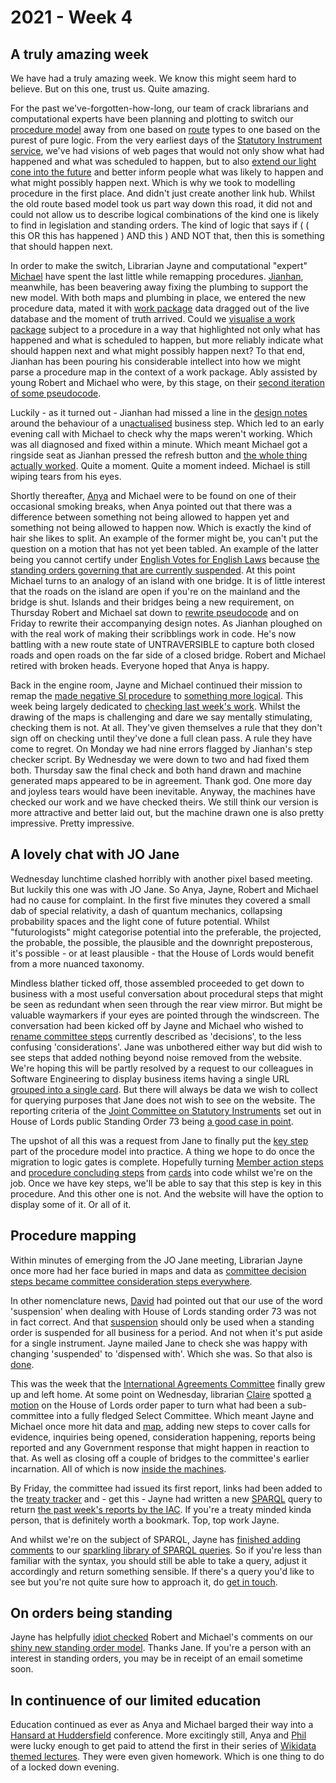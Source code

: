 # 2021 - Week 4

## A truly amazing week

We have had a truly amazing week. We know this might seem hard to believe. But on this one, trust us. Quite amazing.

For the past we've-forgotten-how-long, our team of crack librarians and computational experts have been planning and plotting to switch our [procedure model](https://ukparliament.github.io/ontologies/procedure/procedure-ontology.html) away from one based on [route](https://ukparliament.github.io/ontologies/procedure/procedure-ontology.html#d4e164) types to one based on the purest of pure logic. From the very earliest days of the [Statutory Instrument service](https://statutoryinstruments.parliament.uk/), we've had visions of web pages that would not only show what had happened and what was scheduled to happen, but to also [extend our light cone into the future](https://thevoroscope.com/2017/02/24/the-futures-cone-use-and-history) and better inform people what was likely to happen and what might possibly happen next. Which is why we took to modelling procedure in the first place. And didn't just create another link hub. Whilst the old route based model took us part way down this road, it did not and could not allow us to describe logical combinations of the kind one is likely to find in legislation and standing orders. The kind of logic that says if ( ( this OR this has happened ) AND this ) AND NOT that, then this is something that should happen next.

In order to make the switch, Librarian Jayne and computational "expert" [Michael](https://twitter.com/fantasticlife) have spent the last little while remapping procedures. [Jianhan](https://twitter.com/jianhanzhu), meanwhile, has been beavering away fixing the plumbing to support the new model. With both maps and plumbing in place, we entered the new procedure data, mated it with [work package](https://ukparliament.github.io/ontologies/procedure/procedure-ontology.html#d4e222) data dragged out of the live database and the moment of truth arrived. Could we [visualise a work package](https://trello.com/c/CSr8KMvp/26-rewrite-work-package-visualisation) subject to a procedure in a way that highlighted not only what has happened and what is scheduled to happen, but more reliably indicate what should happen next and what might possibly happen next? To that end, Jianhan has been pouring his considerable intellect into how we might parse a procedure map in the context of a work package. Ably assisted by young Robert and Michael who were, by this stage, on their [second iteration of some pseudocode](https://ukparliament.github.io/ontologies/procedure/flowcharts/meta/parsing/#with-step-types).

Luckily - as it turned out - Jianhan had missed a line in the [design notes](https://ukparliament.github.io/ontologies/procedure/flowcharts/meta/design-notes/) around the behaviour of a un[actualised](https://ukparliament.github.io/ontologies/procedure/procedure-ontology.html#d4e367) business step. Which led to an early evening call with Michael to check why the maps weren't working. Which was all diagnosed and fixed within a minute. Which meant Michael got a ringside seat as Jianhan pressed the refresh button and [the whole thing actually worked](https://ukparliament.github.io/ontologies/meta/weeknotes/2021/04/pnsi.png). Quite a moment. Quite a moment indeed. Michael is still wiping tears from his eyes.

Shortly thereafter, [Anya](https://twitter.com/bitten_) and Michael were to be found on one of their occasional smoking breaks, when Anya pointed out that there was a difference between something not being allowed to happen yet and something not being allowed to happen now. Which is exactly the kind of hair she likes to split. An example of the former might be, you can't put the question on a motion that has not yet been tabled. An example of the latter being you cannot certify under [English Votes for English Laws](https://www.parliament.uk/site-information/glossary/english-votes-for-english-law-evel/) because [the standing orders governing that are currently suspended](https://publications.parliament.uk/pa/cm201919/cmstords/341/body.html#_idTextAnchor396). At this point Michael turns to an analogy of an island with one bridge. It is of little interest that the roads on the island are open if you're on the mainland and the bridge is shut. Islands and their bridges being a new requirement, on Thursday Robert and Michael sat down to [rewrite pseudocode](https://ukparliament.github.io/ontologies/procedure/flowcharts/meta/parsing/#with-step-types-2) and on Friday to rewrite their accompanying design notes. As Jianhan ploughed on with the real work of making their scribblings work in code. He's now battling with a new route state of UNTRAVERSIBLE to capture both closed roads and open roads on the far side of a closed bridge. Robert and Michael retired with broken heads. Everyone hoped that Anya is happy.

Back in the engine room, Jayne and Michael continued their mission to remap the [made negative SI procedure](https://ukparliament.github.io/ontologies/procedure/flowcharts/sis/made-negative.pdf) to [something more logical](https://ukparliament.github.io/ontologies/procedure/flowcharts/sis/logic-gates/made-negative.pdf). This week being largely dedicated to [checking last week's work](https://trello.com/c/oOUrPDYh/21-enter-made-negative-data-to-staging). Whilst the drawing of the maps is challenging and dare we say mentally stimulating, checking them is not. At all. They've given themselves a rule that they don't sign off on checking until they've done a full clean pass. A rule they have come to regret. On Monday we had nine errors flagged by Jianhan's step checker script. By Wednesday we were down to two and had fixed them both. Thursday saw the final check and both hand drawn and machine generated maps appeared to be in agreement. Thank god. One more day and joyless tears would have been inevitable. Anyway, the machines have checked our work and we have checked theirs. We still think our version is more attractive and better laid out, but the machine drawn one is also pretty impressive. Pretty impressive.

## A lovely chat with JO Jane

Wednesday lunchtime clashed horribly with another pixel based meeting. But luckily this one was with JO Jane. So Anya, Jayne, Robert and Michael had no cause for complaint. In the first five minutes they covered a small dab of special relativity, a dash of quantum mechanics, collapsing probability spaces and the light cone of future potential. Whilst "futurologists" might categorise potential into the preferable, the projected, the probable, the possible, the plausible and the downright preposterous, it's possible - or at least plausible - that the House of Lords would benefit from a more nuanced taxonomy.

Mindless blather ticked off, those assembled proceeded to get down to business with a most useful conversation about procedural steps that might be seen as redundant when seen through the rear view mirror. But might be valuable waymarkers if your eyes are pointed through the windscreen. The conversation had been kicked off by Jayne and Michael who wished to [rename committee steps](https://trello.com/c/9KNWtQpk/333-select-committee-steps-decision-or-consideration) currently described as 'decisions', to the less confusing 'considerations'. Jane was unbothered either way but did wish to see steps that added nothing beyond noise removed from the website. We're hoping this will be partly resolved by a request to our colleagues in Software Engineering to display business items having a single URL [grouped into a single card](https://trello.com/c/uIrCwiJ3/303-si-171-business-items-sometimes-actualise-multiple-steps). But there will always be data we wish to collect for querying purposes that Jane does not wish to see on the website. The reporting criteria of the [Joint Committee on Statutory Instruments](https://committees.parliament.uk/committee/148/statutory-instruments-joint-committee) set out in House of Lords public Standing Order 73 being [a good case in point](https://trello.com/c/g8m2w3N6/13-cb-reporting-criteria-permission).

The upshot of all this was a request from Jane to finally put the [key step](https://ukparliament.github.io/ontologies/procedure/procedure-ontology.html#d4e336) part of the procedure model into practice. A thing we hope to do once the migration to logic gates is complete. Hopefully turning [Member action steps](https://ukparliament.github.io/ontologies/procedure/procedure-ontology.html#d4e352) and [procedure concluding steps](https://ukparliament.github.io/ontologies/procedure/procedure-ontology.html#d4e321) from [cards](https://trello.com/c/yLSVyjU0/207-member-step-key-step-and-conclusion-step) into code whilst we're on the job. Once we have key steps, we'll be able to say that this step is key in this procedure. And this other one is not. And the website will have the option to display some of it. Or all of it.

## Procedure mapping

Within minutes of emerging from the JO Jane meeting, Librarian Jayne once more had her face buried in maps and data as [committee decision steps became committee consideration steps everywhere](https://trello.com/c/9KNWtQpk/333-select-committee-steps-decision-or-consideration).

In other nomenclature news, [David](https://twitter.com/clerkly) had pointed out that our use of the word 'suspension' when dealing with House of Lords standing order 73 was not in fact correct. And that [suspension](https://ukparliament.github.io/ontologies/standing-order/standing-order-ontology.html#d4e174) should only be used when a standing order is suspended for all business for a period. And not when it's put aside for a single instrument. Jayne mailed Jane to check she was happy with changing 'suspended' to 'dispensed with'. Which she was. So that also is [done](https://trello.com/c/CvaBwxUu/339-jw-so-suspension-vs-so-dispensed-with).

This was the week that the [International Agreements Committee](https://committees.parliament.uk/committee/448/eu-international-agreements-subcommittee/) finally grew up and left home. At some point on Wednesday, librarian [Claire](https://twitter.com/tinysprite) spotted [a motion](https://lordsbusiness.parliament.uk/ItemOfBusiness?itemOfBusinessId=91377&sectionId=38&businessPaperDate=2021-01-28) on the House of Lords order paper to turn what had been a sub-committee into a fully fledged Select Committee. Which meant Jayne and Michael once more hit data and [map](https://ukparliament.github.io/ontologies/procedure/flowcharts/crag-treaties/crag-treaties.pdf), adding new steps to cover calls for evidence, inquiries being opened, consideration happening, reports being reported and any Government response that might happen in reaction to that. As well as closing off a couple of bridges to the committee's earlier incarnation. All of which is now [inside the machines](https://procedures.azurewebsites.net/Procedures/6/graph).

By Friday, the committee had issued its first report, links had been added to the [treaty tracker](https://treaties.parliament.uk/) and - get this - Jayne had written a new [SPARQL](https://en.wikipedia.org/wiki/SPARQL) query to return [the past week's reports by the IAC](https://api.parliament.uk/sparql#query=%23+This+query+uses+classes+from+UK+Parliament's+procedure+ontology%3A+https%3A%2F%2Fukparliament.github.io%2Fontologies%2Fprocedure%2Fprocedure-ontology.html.%0A%0A%23+This+query+looks+for+all+treaties%2C+subject+to+the+Constitutional+Reform+and+Governance+Act+2010%2C+that+were+considered+by+the+International+Agreements+Committee+(IAC).+%0A%0APREFIX+rdfs%3A+%3Chttp%3A%2F%2Fwww.w3.org%2F2000%2F01%2Frdf-schema%23%3E%0APREFIX+%3A+%3Chttps%3A%2F%2Fid.parliament.uk%2Fschema%2F%3E%0APREFIX+id%3A+%3Chttps%3A%2F%2Fid.parliament.uk%2F%3E%0A%23+The+above+rows+describe+where+the+datasets+that+this+query+is+built+on+come+from.+%0A%0Aselect+%3FTreaty+%3FTreatyname+%3FworkPackage+%3FLeadOrg+%3FSeries+%3FLink+%3Fdecision+%3Fdate2+%3FLink2+where+%7B%0A++%23+The+select+row+is+identifying+what+information+to+return+from+the+query.+These+are+all+variables+from+the+query+below.+SPARQL+variables+start+with+a+%3F+and+can+match+any+node+(resource+or+literal)+in+the+RDF+dataset.%0A%0A++%3FTreaty+a+%3ATreaty+.++%0A+++++%3FTreaty+rdfs%3Alabel+%3FTreatyname+.%0A+++%23+A+treaty+is+considered+a+workpackageable+thing+which+is+the+focus+of+a+workpackage.%0A++%0A++%23++It+is+useful+to+be+able+to+have+queries+that+allow+information+to+be+added+to+the+solution+where+the+information+is+available%2C+but+do+not+reject+the+solution+because+some+part+of+the+query+pattern+does+not+match.+The+use+of+OPTIONAL+below+allows+this%2C+if+the+data+does+not+exist+then+it+will+still+include+the+treaty+in+the+results.+The+reason+we+include+the+optional+for+the+variables+below+is+because+treaties+do+not+follow+a+strict+pattern+of+what+data+it+has.+Likewise%2C+there+can+also+be+a+delay+in+a+treaty+being+published+on+gov.uk+so+we+also+say+links+are+optional+so+that+any+possible+instrument+appears+in+the+results+still.+%0A++%0A++OPTIONAL%7B+%3FTreaty+%3AtreatyHasLeadGovernmentOrganisation%2F+rdfs%3Alabel+%3FLeadOrg+.%7D+%0A++OPTIONAL+%7B%3FTreaty+%3AtreatyHasSeriesMembership%2F+%3AseriesItemCitation+%3FSeries.%7D%0A++OPTIONAL+%7B%3FTreaty+%3AworkPackagedThingHasWorkPackagedThingWebLink+%3FLink.%7D%0A%23+While+these+filters+are+optional+they+are+still+vital+information+for+a+treaty.+The+LeadOrg+is+the+Department+responsible+for+the+treaty's+policy+which+is+different+to+the+laying+body.+The+Series+is+what+the+treaty+is+referenced+as.+And+of+course+a+link+to+the+treaty+itself.+++%0A++%0A+%3FTreaty+%3AworkPackagedThingHasWorkPackage+%3FworkPackage+.%0A++%23+A+workpackage+is+a+group+of+business+items+under+a+procedure+or+as+determined+by+a+committee%2C+for+example%3A+business+items+considered+during+the+passage+of+a+particular+Statutory+Instrument.%0A+%0A++%3FworkPackage+%3AworkPackageHasBusinessItem+%3Fbi2.%0A++%3Fbi2+%3AbusinessItemHasProcedureStep+%3FstepId2%3B%0A+++++++%3AbusinessItemHasBusinessItemWebLink+%3FLink2%3B%0A++%3AbusinessItemDate+%3Fdate2.%0A++%3FstepId2+%3AprocedureStepName+%3Fdecision%0A++FILTER+(%3FstepId2+in+(id%3AHKgXbapn%2C+id%3An3eNw1cK))%0A++%23+The+variables+above+are+looking+for+another+business+item+but+this+time+limiting+them+to+the+decisions+of+the+International+Agreements+Committee+Committee.+%0A%7D%0A&contentTypeConstruct=text%2Fturtle&contentTypeSelect=application%2Fsparql-results%2Bjson&endpoint=https%3A%2F%2Fapi.parliament.uk%2Fsparql&requestMethod=POST&tabTitle=Treaties+considered+by+the+International+Agreements+Committee+(HL)&headers=%7B%7D&outputFormat=table). If you're a treaty minded kinda person, that is definitely worth a bookmark. Top, top work Jayne.

And whilst we're on the subject of SPARQL, Jayne has [finished adding comments](https://trello.com/c/BFYSMqLf/150-add-comments-to-sparql-library) to our [sparkling library of SPARQL queries](https://ukparliament.github.io/ontologies/procedure/meta/queries/). So if you're less than familiar with the syntax, you should still be able to take a query, adjust it accordingly and return something sensible. If there's a query you'd like to see but you're not quite sure how to approach it, do [get in touch](mailto:RIIDMSMailbox@parliament.uk).

## On orders being standing

Jayne has helpfully [idiot checked](https://trello.com/c/CMF38OdX/326-sense-checking-standing-order-ontology) Robert and Michael's comments on our [shiny new standing order model](https://ukparliament.github.io/ontologies/standing-order/standing-order-ontology.html). Thanks Jane. If you're a person with an interest in standing orders, you may be in receipt of an email sometime soon.

## In continuence of our limited education

Education continued as ever as Anya and Michael barged their way into a [Hansard at Huddersfield](https://hansard.hud.ac.uk/site/index.php) conference. More excitingly still, Anya and [Phil](https://twitter.com/philbgorman) were lucky enough to get paid to attend the first in their series of [Wikidata themed lectures](http://wikiedu.org/wikidata/). They were even given homework. Which is one thing to do of a locked down evening.